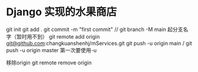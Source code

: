 # Django 实现的水果商店
git init
git add .
git commit -m "first commit"
// git branch -M main  起分支名字（暂时用不到）
git remote add origin git@github.com:changkuanshenhj/mServices.git
git push -u origin main /   git push -u origin master
第一次要使用-u

移除origin
git remote remove origin